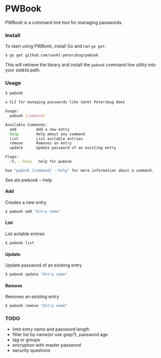 PWBook
======

PWBook is a command line tool for managing passwords.


### Install

To start using PWBook, install Go and run `go get`:

```sh
$ go get github.com/sankt-petersbug/pwbook
```

This will retrieve the library and install the `pwbook` command line utility into
your `$GOBIN` path.

### Usage

```sh
$ pwbook

a CLI for managing passwords like Sankt Petersbug does

Usage:
  pwbook [command]

Available Commands:
  add         Add a new entry
  help        Help about any command
  list        List avilable entries
  remove      Removes an entry
  update      Update password of an existing entry

Flags:
  -h, --help   help for pwbook

Use "pwbook [command] --help" for more information about a command.

```

See alo pwbook --help

#### Add

Creates a new entry

```sh
$ pwbook add "Entry name"
```

#### List

List avilable entries

```sh
$ pwbook list
```

#### Update

Update password of an existing entry

```sh
$ pwbook update "Entry name"
```

#### Remove

Removes an existing entry

```sh
$ pwbook remove "Entry name"
```

### TODO

- limit entry name and password length
- filter list by name(or use grep?), password age
- tag or groups
- encryption with master password
- security questions

